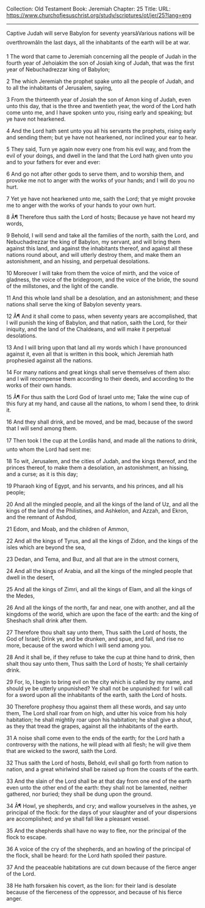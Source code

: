 Collection: Old Testament
Book: Jeremiah
Chapter: 25
Title: 
URL: https://www.churchofjesuschrist.org/study/scriptures/ot/jer/25?lang=eng

---

Captive Judah will serve Babylon for seventy yearsâVarious nations will be overthrownâIn the last days, all the inhabitants of the earth will be at war.

1 The word that came to Jeremiah concerning all the people of Judah in the fourth year of Jehoiakim the son of Josiah king of Judah, that was the first year of Nebuchadrezzar king of Babylon;

2 The which Jeremiah the prophet spake unto all the people of Judah, and to all the inhabitants of Jerusalem, saying,

3 From the thirteenth year of Josiah the son of Amon king of Judah, even unto this day, that is the three and twentieth year, the word of the Lord hath come unto me, and I have spoken unto you, rising early and speaking; but ye have not hearkened.

4 And the Lord hath sent unto you all his servants the prophets, rising early and sending them; but ye have not hearkened, nor inclined your ear to hear.

5 They said, Turn ye again now every one from his evil way, and from the evil of your doings, and dwell in the land that the Lord hath given unto you and to your fathers for ever and ever:

6 And go not after other gods to serve them, and to worship them, and provoke me not to anger with the works of your hands; and I will do you no hurt.

7 Yet ye have not hearkened unto me, saith the Lord; that ye might provoke me to anger with the works of your hands to your own hurt.

8 Â¶ Therefore thus saith the Lord of hosts; Because ye have not heard my words,

9 Behold, I will send and take all the families of the north, saith the Lord, and Nebuchadrezzar the king of Babylon, my servant, and will bring them against this land, and against the inhabitants thereof, and against all these nations round about, and will utterly destroy them, and make them an astonishment, and an hissing, and perpetual desolations.

10 Moreover I will take from them the voice of mirth, and the voice of gladness, the voice of the bridegroom, and the voice of the bride, the sound of the millstones, and the light of the candle.

11 And this whole land shall be a desolation, and an astonishment; and these nations shall serve the king of Babylon seventy years.

12 Â¶ And it shall come to pass, when seventy years are accomplished, that I will punish the king of Babylon, and that nation, saith the Lord, for their iniquity, and the land of the Chaldeans, and will make it perpetual desolations.

13 And I will bring upon that land all my words which I have pronounced against it, even all that is written in this book, which Jeremiah hath prophesied against all the nations.

14 For many nations and great kings shall serve themselves of them also: and I will recompense them according to their deeds, and according to the works of their own hands.

15 Â¶ For thus saith the Lord God of Israel unto me; Take the wine cup of this fury at my hand, and cause all the nations, to whom I send thee, to drink it.

16 And they shall drink, and be moved, and be mad, because of the sword that I will send among them.

17 Then took I the cup at the Lordâs hand, and made all the nations to drink, unto whom the Lord had sent me:

18 To wit, Jerusalem, and the cities of Judah, and the kings thereof, and the princes thereof, to make them a desolation, an astonishment, an hissing, and a curse; as it is this day;

19 Pharaoh king of Egypt, and his servants, and his princes, and all his people;

20 And all the mingled people, and all the kings of the land of Uz, and all the kings of the land of the Philistines, and Ashkelon, and Azzah, and Ekron, and the remnant of Ashdod,

21 Edom, and Moab, and the children of Ammon,

22 And all the kings of Tyrus, and all the kings of Zidon, and the kings of the isles which are beyond the sea,

23 Dedan, and Tema, and Buz, and all that are in the utmost corners,

24 And all the kings of Arabia, and all the kings of the mingled people that dwell in the desert,

25 And all the kings of Zimri, and all the kings of Elam, and all the kings of the Medes,

26 And all the kings of the north, far and near, one with another, and all the kingdoms of the world, which are upon the face of the earth: and the king of Sheshach shall drink after them.

27 Therefore thou shalt say unto them, Thus saith the Lord of hosts, the God of Israel; Drink ye, and be drunken, and spue, and fall, and rise no more, because of the sword which I will send among you.

28 And it shall be, if they refuse to take the cup at thine hand to drink, then shalt thou say unto them, Thus saith the Lord of hosts; Ye shall certainly drink.

29 For, lo, I begin to bring evil on the city which is called by my name, and should ye be utterly unpunished? Ye shall not be unpunished: for I will call for a sword upon all the inhabitants of the earth, saith the Lord of hosts.

30 Therefore prophesy thou against them all these words, and say unto them, The Lord shall roar from on high, and utter his voice from his holy habitation; he shall mightily roar upon his habitation; he shall give a shout, as they that tread the grapes, against all the inhabitants of the earth.

31 A noise shall come even to the ends of the earth; for the Lord hath a controversy with the nations, he will plead with all flesh; he will give them that are wicked to the sword, saith the Lord.

32 Thus saith the Lord of hosts, Behold, evil shall go forth from nation to nation, and a great whirlwind shall be raised up from the coasts of the earth.

33 And the slain of the Lord shall be at that day from one end of the earth even unto the other end of the earth: they shall not be lamented, neither gathered, nor buried; they shall be dung upon the ground.

34 Â¶ Howl, ye shepherds, and cry; and wallow yourselves in the ashes, ye principal of the flock: for the days of your slaughter and of your dispersions are accomplished; and ye shall fall like a pleasant vessel.

35 And the shepherds shall have no way to flee, nor the principal of the flock to escape.

36 A voice of the cry of the shepherds, and an howling of the principal of the flock, shall be heard: for the Lord hath spoiled their pasture.

37 And the peaceable habitations are cut down because of the fierce anger of the Lord.

38 He hath forsaken his covert, as the lion: for their land is desolate because of the fierceness of the oppressor, and because of his fierce anger.
